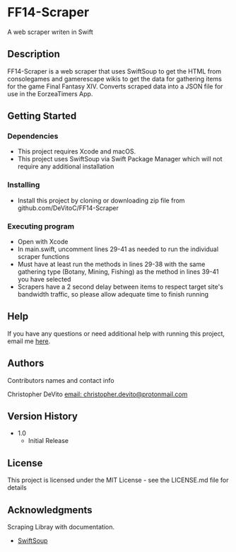# FF14-Scraper

A web scraper writen in Swift

## Description

FF14-Scraper is a web scraper that uses SwiftSoup to get the HTML from consolegames and gamerescape wikis to get the data for gathering items for the game Final Fantasy XIV. Converts scraped data into a JSON file for use in the EorzeaTimers App. 

## Getting Started

### Dependencies

* This project requires Xcode and macOS. 
* This project uses SwiftSoup via Swift Package Manager which will not require any additional installation

### Installing

* Install this project by cloning or downloading zip file from github.com/DeVitoC/FF14-Scraper

### Executing program

* Open with Xcode 
* In main.swift, uncomment lines 29-41 as needed to run the individual scraper functions 
* Must have at least run the methods in lines 29-38 with the same gathering type (Botany, Mining, Fishing) as the method in lines 39-41 you have selected
* Scrapers have a 2 second delay between items to respect target site's bandwidth traffic, so please allow adequate time to finish running

## Help

If you have any questions or need additional help with running this project, email me [here](christopher.devito@protonmail.com).

## Authors

Contributors names and contact info

Christopher DeVito 
[email: christopher.devito@protonmail.com](christopher.devito@protonmail.com)

## Version History

* 1.0
    * Initial Release

## License

This project is licensed under the MIT License - see the LICENSE.md file for details

## Acknowledgments

Scraping Libray with documentation.
* [SwiftSoup](https://github.com/scinfu/SwiftSoup)
